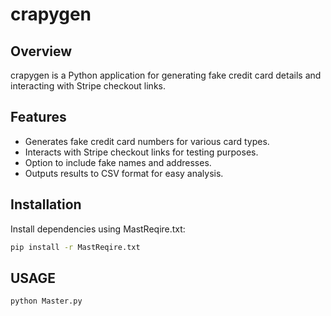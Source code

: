 # crapygen

## Overview
crapygen is a Python application for generating fake credit card details and interacting with Stripe checkout links.

## Features
- Generates fake credit card numbers for various card types.
- Interacts with Stripe checkout links for testing purposes.
- Option to include fake names and addresses.
- Outputs results to CSV format for easy analysis.

## Installation
Install dependencies using MastReqire.txt:

```bash
pip install -r MastReqire.txt
```
## USAGE

```bash
python Master.py
```
